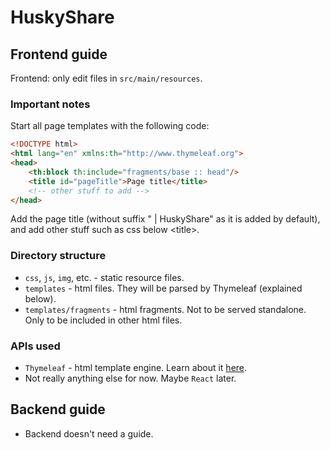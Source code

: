 # HuskyShare

## Frontend guide

Frontend: only edit files in `src/main/resources`.

### Important notes
Start all page templates with the following code:
```html
<!DOCTYPE html>
<html lang="en" xmlns:th="http://www.thymeleaf.org">
<head>
    <th:block th:include="fragments/base :: head"/>
    <title id="pageTitle">Page title</title>
    <!-- other stuff to add -->
</head>
```
Add the page title (without suffix " | HuskyShare" as it is added by default), and
add other stuff such as css below \<title\>.

### Directory structure
* `css`, `js`, `img`, etc. - static resource files.
* `templates` - html files. They will be parsed by Thymeleaf (explained below).
* `templates/fragments` - html fragments. Not to be served standalone. Only to be included in other html files.

### APIs used
* `Thymeleaf` - html template engine. Learn about it [here](https://www.thymeleaf.org/doc/tutorials/3.0/usingthymeleaf.html).
* Not really anything else for now. Maybe `React` later.

## Backend guide
* Backend doesn't need a guide.
